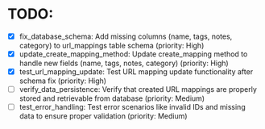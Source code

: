 # TODO:

- [x] fix_database_schema: Add missing columns (name, tags, notes, category) to url_mappings table schema (priority: High)
- [x] update_create_mapping_method: Update create_mapping method to handle new fields (name, tags, notes, category) (priority: High)
- [x] test_url_mapping_update: Test URL mapping update functionality after schema fix (priority: High)
- [ ] verify_data_persistence: Verify that created URL mappings are properly stored and retrievable from database (priority: Medium)
- [ ] test_error_handling: Test error scenarios like invalid IDs and missing data to ensure proper validation (priority: Medium)
